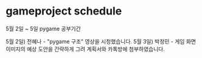 # gameproject schedule
5월 2일 ~ 5일 pygame 공부기간

5월 2일)
전혜나 - "pygame 구조" 영상을 시청했습니다.
5월 3일)
박정민 - 게임 화면 이미지의 예상 도안을 간략하게 그려 계획서와 카톡방에 첨부하였습니다.
